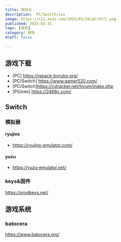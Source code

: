 ```yaml
---
title: 游戏仓
description:  PC/Switch/ios
image: https://s21.ax1x.com/2025/03/28/pErV57j.png
published: 2025-03-31
tags: [游戏]
category: 游戏
draft: false
 
---
```

## 游戏下载

* [PC] <https://repack-byrutor.org/>
* [PC/Switch] <https://www.gamer520.com/>
* [PC/Switch]<https://rutracker.net/forum/index.php>
* [PS/nes] <https://2468c.com/>

## Switch

### 模拟器

#### ryujinx

* <https://ryujinx-emulator.com/>

#### yuzu

* <https://yuzu-emulator.net/>

### keys&固件

<https://prodkeys.net/>

## 游戏系统

### batocera

 <https://www.batocera.org/>
